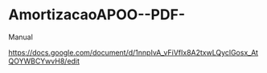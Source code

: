 # AmortizacaoAPOO--PDF-

Manual 

https://docs.google.com/document/d/1nnpIvA_vFiVfIx8A2txwLQyclGosx_AtQOYWBCYwvH8/edit
